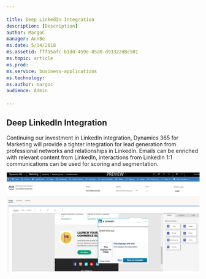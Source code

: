 ```yaml
---

title: Deep LinkedIn Integration
description: [Description]
author: MargoC
manager: AnnBe
ms.date: 5/14/2018
ms.assetid: fff15afc-b1dd-459e-85a0-d93322d8c501
ms.topic: article
ms.prod: 
ms.service: business-applications
ms.technology: 
ms.author: margoc
audience: Admin

---
```

Deep LinkedIn Integration
-------------------------



Continuing our investment in LinkedIn integration, Dynamics 365 for Marketing
will provide a tighter integration for lead generation from professional
networks and relationships in LinkedIn. Emails can be enriched with relevant
content from LinkedIn, interactions from LinkedIn 1:1 communications can be used
for scoring and segmentation.

![](media/deep-linkedin-integration-1.png "")
<!-- Picture 1 -->

